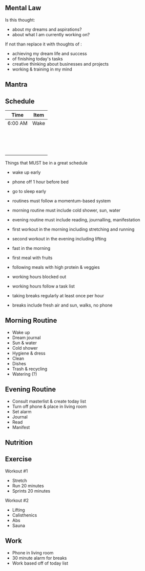 
## Mental Law

Is this thought:

- about my dreams and aspirations?
- about what I am currently working on?

If not than replace it with thoughts of :

- achieving my dream life and success
- of finishing today's tasks
- creative thinking about businesses and projects
- working & training in my mind

## Mantra



## Schedule

| **Time** | **Item** |
| -------- | -------- |
| 6:00 AM  | Wake     |
|          |          |
|          |          |
|          |          |
|          |          |
|          |          |
|          |          |
|          |          |
|          |          |
|          |          |
|          |          |
|          |          |
|          |          |
|          |          |
|          |          |
|          |          |


Things that MUST be in a great schedule

- wake up early
- phone off 1 hour before bed
- go to sleep early

- routines must follow a momentum-based system
- morning routine must include cold shower, sun, water
- evening routine must include reading, journalling, manifestation

- first workout in the morning including stretching and running
- second workout in the evening including lifting

- fast in the morning
- first meal with fruits
- following meals with high protein & veggies

- working hours blocked out
- working hours follow a task list
- taking breaks regularly at least once per hour
- breaks include fresh air and sun, walks, no phone


## Morning Routine

- Wake up
- Dream journal
- Sun & water
- Cold shower
- Hygiene & dress
- Clean
- Dishes
- Trash & recycling
- Watering (?)

## Evening Routine

- Consult masterlist & create today list
- Turn off phone & place in living room
- Set alarm
- Journal
- Read
- Manifest

## Nutrition

## Exercise

Workout #1
- Stretch
- Run 20 minutes
- Sprints 20 minutes

Workout #2
- Lifting
- Calisthenics
- Abs
- Sauna

## Work

- Phone in living room
- 30 minute alarm for breaks
- Work based off of today list